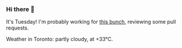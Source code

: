 ### Hi there :wave:

It's Tuesday! I'm probably working for [this bunch](https://github.com/kohofinancial), reviewing some pull requests.

Weather in Toronto: partly cloudy, at +33°C.

